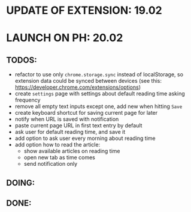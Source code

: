 # UPDATE OF EXTENSION: 19.02
# LAUNCH ON PH: 20.02

## TODOS:
 * refactor to use only `chrome.storage.sync` instead of localStorage, so extension data could be synced between devices (see this: https://developer.chrome.com/extensions/options)
 * create `settings` page with settings about default reading time asking frequency
 * remove all empty text inputs except one, add new when hitting `Save`
 * create keyboard shortcut for saving current page for later
 * notify when URL is saved with notification
 * paste current page URL in first text entry by default
 * ask user for default reading time, and save it
 * add option to ask user every morning about reading time 
 * add option how to read the article:
   - show available articles on reading time
   - open new tab as time comes
   - send notification only


## DOING:




## DONE:
